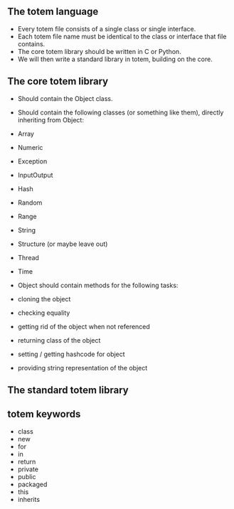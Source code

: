 ## The totem language

* Every totem file consists of a single class or single interface.
* Each totem file name must be identical to the class or interface that file contains.
* The core totem library should be written in C or Python.
* We will then write a standard library in totem, building on the core.

## The core totem library

* Should contain the Object class.
* Should contain the following classes (or something like them), directly inheriting from Object:
* Array
* Numeric
* Exception
* InputOutput
* Hash
* Random
* Range
* String
* Structure (or maybe leave out)
* Thread
* Time

* Object should contain methods for the following tasks:
* cloning the object
* checking equality
* getting rid of the object when not referenced
* returning class of the object
* setting / getting hashcode for object
* providing string representation of the object


## The standard totem library

## totem keywords

* class
* new
* for
* in
* return
* private
* public
* packaged
* this
* inherits

